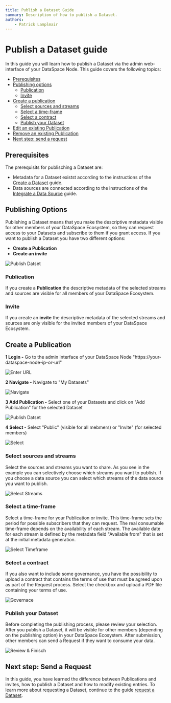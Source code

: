 ```yaml
---
title: Publish a Dataset Guide
summary: Description of how to publish a Dataset.
authors:
    - Patrick Lamplmair
---
```


# Publish a Dataset guide

In this guide you will learn how to publish a Dataset via the admin web-interface of your DataSpace Node. This guide covers the following topics:

- [Prerequisites](/guides/guide-publish-dataset/#prerequisites)
- [Publishing options](/guides/guide-publish-dataset/#publishing-options)
    - [Publication](/guides/guide-publish-dataset/#publication)
    - [Invite](/guides/guide-publish-dataset/#invite)
- [Create a publication](/guides/guide-publish-dataset/#create-a-publication)
    - [Select sources and streams](/guides/guide-publish-dataset/#select-sources-and-streams)
    - [Select a time-frame](/guides/guide-publish-dataset/#select-a-time-frame)
    - [Select a contract](/guides/guide-publish-dataset/#select-a-contract)
    - [Publish your Dataset](/guides/guide-publish-dataset/#publish-your-dataset)
- [Edit an existing Publication](/guides/guide-publish-dataset/#edit-an-existing-publication)
- [Remove an existing Publication](/guides/guide-publish-dataset/#remove-an-existing-publication)
- [Next step: send a request](/guides/guide-publish-dataset/#next-step-send-a-request)

## Prerequisites

The prerequisits for publisching a Dataset are:

- Metadata for a Dataset existst according to the instructions of the [Create a Dataset](/guides/guide-integrate-data-source/#prerequisits) guide.
- Data sources are connected according to the instructions of the [Integrate a Data Source](/guides/guide-integrate-data-source/#prerequisits) guide.

## Publishing Options

Publishing a Dataset means that you make the descriptive metadata visible for other members of your DataSpace Ecosystem, so they can request access to your Datasets and subscribe to them if you grant access. If you want to publish a Dataset you have two different options:

- **Create a Publication**
- **Create an invite**

![Publish Datset](img/publish-dataset-select.png)

### Publication

If you create a **Publication** the descriptive metadata of the selected streams and sources are visible for all members of your DataSpace Ecosystem.

### Invite

If you create an **invite** the descriptive metadata of the selected streams and sources are only visible for the invited members of your DataSpace Ecosystem.

## Create a Publication

**1 Login -** Go to the admin interface of your DataSpace Node  "https://your-dataspace-node-ip-or-url"

![Enter URL](img/create-dataset-url.png)

**2 Navigate -** Navigate to "My Datasets"

![Navigate](img/create-dataset-navigate.png)

**3 Add Publication -** Select one of your Datasets and click on "Add Publication" for the selected Dataset

![Publish Datset](img/publish-dataset-select.png)

**4 Select -** Select "Public" (visible for all mebmers) or "Invite" (for selected members)

![Select](img/publish-dataset-public-or-invite.png)

### Select sources and streams

Select the sources and streams you want to share. As you see in the example you can selectively choose which streams you want to publish. If you choose a data source you can select which streams of the data source you want to publish.


![Select Streams](img/publish-dataset-select-streams.png)

### Select a time-frame

Select a time-frame for your Publication or invite. This time-frame sets the period for possible subscribers that they can request. The real consumable time-frame depends on the availability of each stream. The available date for each stream is defined by the metadata field "Available from" that is set at the initial metadata generation.

![Select Timeframe](img/publish-dataset-time-frame.png)

### Select a contract

If you also want to include some governance, you have the possibility to upload a contract that contains the terms of use that must be agreed upon as part of the Request process. Select the checkbox and upload a PDF file containing your terms of use.

![Governace](img/publish-dataset-governace.png)

### Publish your Dataset

Before completing the publishing process, please review your selection. After you publish a Dataset, it will be visible for other members (depending on the publishing option) in your DataSpace Ecosystem. After submission, other members can send a Request if they want to consume your data.

![Review & Finisch](img/publish-dataset-finish.png)

## Next step: Send a Request

In this guide, you have learned the difference between Publications and invites, how to publish a Dataset and how to modify existing entries. To learn more about requesting a Dataset, continue to the guide [request a Dataset](/guides/guide-request-dataset).
